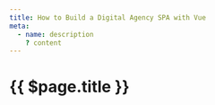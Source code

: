 ```yaml
---
title: How to Build a Digital Agency SPA with Vue
meta:
  - name: description
    ? content
---
```


# {{ $page.title }}
